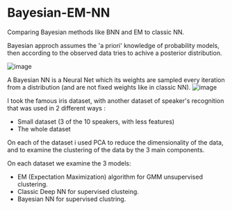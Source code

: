 # Bayesian-EM-NN
Comparing Bayesian methods like BNN and EM to classic NN.

Bayesian approch assumes the 'a priori' knowledge of probability models, then according to the observed data tries to achive a posterior distribution.

![image](https://github.com/RanMatalon/Baysian-EM-NN/assets/138029692/1b1edfc8-15ed-45dc-a7b3-4f2f7e74f642)

A Bayesian NN is a Neural Net which its weights are sampled every iteration from a distribution (and are not fixed weights like in classic NN).
![image](https://github.com/RanMatalon/Baysian-EM-NN/assets/138029692/eb41d454-af30-429a-b021-89ce9589d1d5)


I took the famous iris dataset, with another dataset of speaker's recognition that was used in 2 different ways :
  * Small dataset (3 of the 10 speakers, with less features)
  * The whole dataset

On each of the dataset i used PCA to reduce the dimensionality of the data, and to examine the clustering of the data by the 3 main components.

On each dataset we examine the 3 models:
  * EM (Expectation Maximization) algorithm for GMM unsupervised clustering.
  * Classic Deep NN for supervised clusteing.
  * Bayesian NN for supervised clustring.

